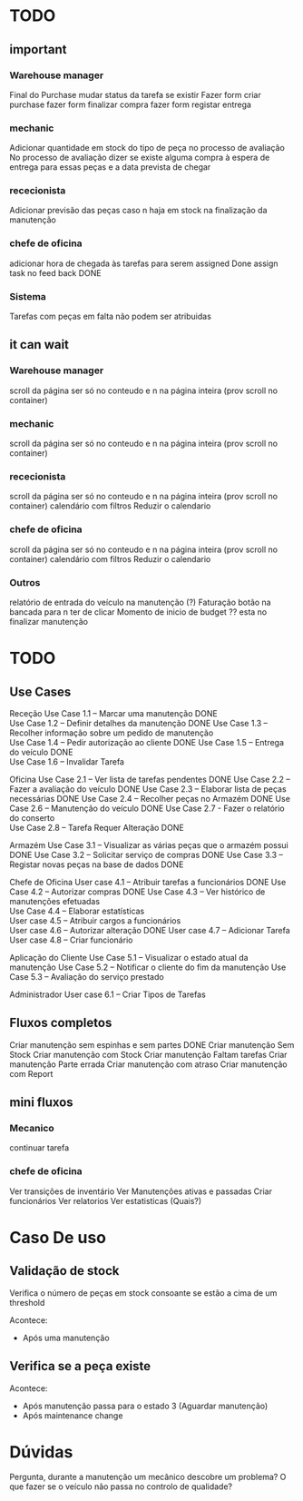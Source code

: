 
# TODO 

## important


### Warehouse manager
Final do Purchase mudar status da tarefa se existir
Fazer form criar purchase
fazer form finalizar compra
fazer form registar entrega

### mechanic
Adicionar quantidade em stock do tipo de peça no processo de avaliação
No processo de avaliação dizer se existe alguma compra à espera de entrega para essas peças e a data prevista de chegar


### rececionista
Adicionar previsão das peças caso n haja em stock na finalização da manutenção

### chefe de oficina 
adicionar hora de chegada às tarefas para serem assigned            Done
assign task no feed back                                            DONE               

### Sistema 
Tarefas com peças em falta não podem ser atribuidas




## it can wait


### Warehouse manager
scroll da página ser só no conteudo e n na página inteira (prov scroll no container) 

### mechanic
scroll da página ser só no conteudo e n na página inteira (prov scroll no container) 


### rececionista
scroll da página ser só no conteudo e n na página inteira (prov scroll no container) 
calendário com filtros
Reduzir o calendario 

### chefe de oficina 
scroll da página ser só no conteudo e n na página inteira (prov scroll no container) 
calendário com filtros
Reduzir o calendario 


### Outros

relatório de entrada do veículo na manutenção (?)
Faturação
botão na bancada para n ter de clicar 
Momento de inicio de budget ?? esta no finalizar manutenção





# TODO
## Use Cases
Receção 
Use Case 1.1 – Marcar uma manutenção                                DONE                       
Use Case 1.2 – Definir detalhes da manutenção                       DONE
Use Case 1.3 – Recolher informação sobre um pedido de manutenção        
Use Case 1.4 – Pedir autorização ao cliente                         DONE
Use Case 1.5 – Entrega do veículo                                   DONE                           
Use Case 1.6 – Invalidar Tarefa                                     


Oficina
Use Case 2.1 – Ver lista de tarefas pendentes                       DONE
Use Case 2.2 – Fazer a avaliação do veículo                         DONE
Use Case 2.3 – Elaborar lista de peças necessárias                  DONE
Use Case 2.4 – Recolher peças no Armazém                            DONE
Use Case 2.6 – Manutenção do veículo                                DONE
Use Case 2.7 - Fazer o relatório do conserto                        
Use Case 2.8 – Tarefa Requer Alteração                              DONE

Armazém
Use Case 3.1 – Visualizar as várias peças que o armazém possui      DONE
Use Case 3.2 – Solicitar serviço de compras                         DONE
Use Case 3.3 – Registar novas peças na base de dados                DONE

Chefe de Oficina
User case 4.1 – Atribuir tarefas a funcionários                     DONE
Use Case 4.2 – Autorizar compras                                    DONE
Use Case 4.3 – Ver histórico de manutenções efetuadas               
Use Case 4.4 – Elaborar estatísticas                                
User case 4.5 – Atribuir cargos a funcionários                      
User case 4.6 – Autorizar alteração                                 DONE
User case 4.7 – Adicionar Tarefa                                    
User case 4.8 – Criar funcionário                                   

Aplicação do Cliente
Use Case 5.1 – Visualizar o estado atual da manutenção
Use Case 5.2 – Notificar o cliente do fim da manutenção
Use Case 5.3 – Avaliação do serviço prestado

Administrador
User case 6.1 – Criar Tipos de Tarefas


## Fluxos completos
Criar manutenção sem espinhas e sem partes DONE
Criar manutenção Sem Stock
Criar manutenção com Stock
Criar manutenção Faltam tarefas
Criar manutenção Parte errada
Criar manutenção com atraso
Criar manutenção com Report

## mini fluxos 
### Mecanico
continuar tarefa

### chefe de oficina
Ver transições de inventário
Ver Manutenções ativas e passadas
Criar funcionários
Ver relatorios
Ver estatisticas (Quais?)





# Caso De uso 
## Validação de stock
Verifica o número de peças em stock consoante se estão a cima de um threshold

Acontece:
- Após uma manutenção

## Verifica se a peça existe
Acontece:
- Após manutenção passa para o estado 3 (Aguardar manutenção)
- Após maintenance change



# Dúvidas
Pergunta, durante a manutenção um mecânico descobre um problema?
O que fazer se o veículo não passa no controlo de qualidade?
